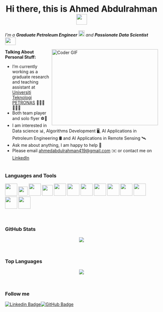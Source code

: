 <h1 align="center">Hi there, this is Ahmed Abdulrahman <img src="https://raw.githubusercontent.com/TheDudeThatCode/TheDudeThatCode/master/Assets/Hi.gif" width=35 height=35></h1>

<p>
  <em>
    I’m a <b>Graduate Petroleum Engineer</b> <img src="https://raw.githubusercontent.com/TheDudeThatCode/TheDudeThatCode/master/Assets/Medal.gif" width=20 height=20> and <b>Passionate Data Scientist</b> <img src="https://raw.githubusercontent.com/TheDudeThatCode/TheDudeThatCode/master/Assets/Developer.gif" width=35 height=25>
  </em>
</p>

<img align="right" alt="Coder GIF" height=250 width=350 src="https://i.pinimg.com/originals/e4/26/70/e426702edf874b181aced1e2fa5c6cde.gif" />

**Talking About Personal Stuff:**

- I’m currently working as a graduate research and teaching assistant at [Universiti Teknologi PETRONAS](https://www.utp.edu.my/Pages/Home.aspx) 👨🏽‍🔬👨🏽‍🏫
- Both team player and solo flyer ⚽🦅
- I am interested in Data science 📊, Algorithms Development 🖥️, AI Applications in Petroleum Engineering 🛢️ and AI Applications in Remote Sensing 🛰️
- Ask me about anything, I am happy to help 💬
- Please email ahmedabdulrahman419@gmail.com ✉️ or contact me on [LinkedIn](https://www.linkedin.com/in/ahmed-abdulrahman-75b41a164/) <code><img height="15" src="https://www.vectorlogo.zone/logos/linkedin/linkedin-icon.svg"></code></code>
  <br/>
  <br/>
  </em>

### Languages and Tools

<code><img height="40" src="https://www.vectorlogo.zone/logos/python/python-icon.svg"></code> <code><img height="30" src="https://www.vectorlogo.zone/logos/mysql/mysql-official.svg"></code> <code><img height="40" src="https://www.vectorlogo.zone/logos/git-scm/git-scm-icon.svg"></code> <code><img height="35" src="https://upload.wikimedia.org/wikipedia/commons/thumb/0/05/Scikit_learn_logo_small.svg/1280px-Scikit_learn_logo_small.svg.png"></code> <code><img height="40" src="https://www.vectorlogo.zone/logos/tensorflow/tensorflow-icon.svg"></code></code>
<code><img height="40" src="https://www.vectorlogo.zone/logos/opencv/opencv-icon.svg"></code> <code><img height="40" src="https://www.vectorlogo.zone/logos/numpy/numpy-icon.svg"></code> <code><img height="40" src="https://upload.wikimedia.org/wikipedia/commons/thumb/e/ed/Pandas_logo.svg/1280px-Pandas_logo.svg.png"></code> <code><img height="40" src="https://www.vectorlogo.zone/logos/pocoo_flask/pocoo_flask-icon.svg"></code> <code><img height="40" src="https://www.vectorlogo.zone/logos/jupyter/jupyter-icon.svg"></code></code> <code><img height="40" src="https://cdn.freebiesupply.com/logos/thumbs/2x/visual-studio-code-logo.png"></code></code> <code><img height="40" src="https://raw.githubusercontent.com/gilbarbara/logos/8e15f867313827bcd2604e17f0822f1be4739812/logos/tableau-icon.svg"></code></code> <code><img height="40" src="https://www.vectorlogo.zone/logos/getpostman/getpostman-icon.svg"></code></code>

<br/>

### GitHub Stats

<p align="center">
  <a href = "https://github.com/Ahmed-0357">
<img src="https://github-readme-stats-aj8vj7k8x.vercel.app/api?username=Ahmed-0357&show_icons=true&title_color=ffc857&icon_color=8ac926&text_color=daf7dc&bg_color=151515&count_private=true&include_all_commits=true">
  </a>
 </p>
<br/>
 
### Top Languages

<p align="center">
<a href = "https://github.com/Ahmed-0357">
  <img src="https://github-readme-stats-aj8vj7k8x.vercel.app/api/top-langs/?username=Ahmed-0357&&title_color=ffc857&icon_color=8ac926&text_color=daf7dc&bg_color=151515&card_width=400">
</a>
</p>
<br/>

### Follow me

[![Linkedin Badge](https://img.shields.io/badge/-Ahmed%20Abdulrahman-blue?style=flat-circle&logo=Linkedin&logoColor=white&link=https://www.linkedin.com/in/kishan0725/)](https://www.linkedin.com/in/ahmed-abdulrahman-75b41a164/)[![GitHub Badge](https://img.shields.io/badge/-Ahmed%20Abdulrahman-24292e?style=flat-circle&labelColor=24292e&logo=github&logoColor=white&link=https://github.com/kishan0725)](https://github.com/Ahmed-0357)
